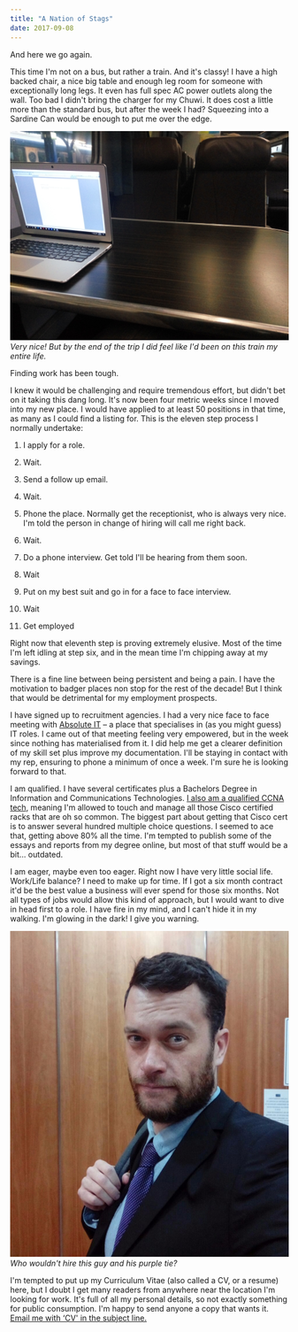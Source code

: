 ```yaml
---
title: "A Nation of Stags"
date: 2017-09-08
---
```


And here we go again.

This time I'm not on a bus, but rather a train. And it's classy! I have a high backed chair, a nice big table and enough leg room for someone with exceptionally long legs. It even has full spec AC power outlets along the wall. Too bad I didn't bring the charger for my Chuwi. It does cost a little more than the standard bus, but after the week I had? Squeezing into a Sardine Can would be enough to put me over the edge.

[![Very nice! But by the end of the trip I did feel like I'd been on this train my entire life.](../../assets/images/blog/IMG_20170908_170102.jpg)](../../assets/images/blog/IMG_20170908_170102.jpg)
_Very nice! But by the end of the trip I did feel like I'd been on this train my entire life._

Finding work has been tough.

I knew it would be challenging and require tremendous effort, but didn't bet on it taking this dang long. It's now been four metric weeks since I moved into my new place. I would have applied to at least 50 positions in that time, as many as I could find a listing for. This is the eleven step process I normally undertake:

1. I apply for a role.

2. Wait.

3. Send a follow up email.

4. Wait.

5. Phone the place. Normally get the receptionist, who is always very nice. I'm told the person in change of hiring will call me right back.

6. Wait.

7. Do a phone interview. Get told I'll be hearing from them soon.

8. Wait

9. Put on my best suit and go in for a face to face interview.

10. Wait

11. Get employed

Right now that eleventh step is proving extremely elusive. Most of the time I'm left idling at step six, and in the mean time I'm chipping away at my savings.

There is a fine line between being persistent and being a pain. I have the motivation to badger places non stop for the rest of the decade! But I think that would be detrimental for my employment prospects.

I have signed up to recruitment agencies. I had a very nice face to face meeting with [Absolute IT](https://www.absoluteit.co.nz/) – a place that specialises in (as you might guess) IT roles. I came out of that meeting feeling very empowered, but in the week since nothing has materialised from it. I did help me get a clearer definition of my skill set plus improve my documentation. I'll be staying in contact with my rep, ensuring to phone a minimum of once a week. I'm sure he is looking forward to that.

I am qualified. I have several certificates plus a Bachelors Degree in Information and Communications Technologies. [I also am a qualified CCNA tech](https://www.cisco.com/c/en/us/training-events/training-certifications/certifications/associate/ccna-routing-switching.html), meaning I'm allowed to touch and manage all those Cisco certified racks that are oh so common. The biggest part about getting that Cisco cert is to answer several hundred multiple choice questions. I seemed to ace that, getting above 80% all the time. I'm tempted to publish some of the essays and reports from my degree online, but most of that stuff would be a bit… outdated.

I am eager, maybe even too eager. Right now I have very little social life. Work/Life balance? I need to make up for time. If I got a six month contract it'd be the best value a business will ever spend for those six months. Not all types of jobs would allow this kind of approach, but I would want to dive in head first to a role. I have fire in my mind, and I can't hide it in my walking. I'm glowing in the dark! I give you warning.

[![Who wouldn't hire this guy and his purple tie?](../../assets/images/blog/HireThisGuy.jpg)](../../assets/images/blog/HireThisGuy.jpg)
_Who wouldn't hire this guy and his purple tie?_

I'm tempted to put up my Curriculum Vitae (also called a CV, or a resume) here, but I doubt I get many readers from anywhere near the location I'm looking for work. It's full of all my personal details, so not exactly something for public consumption. I'm happy to send anyone a copy that wants it. [Email me with ‘CV' in the subject line.](mailto:aaronights@gmail.com?subject=CV)

